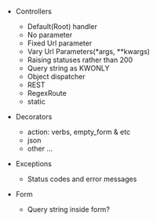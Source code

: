 
- Controllers
  + Default(Root) handler
  + No parameter
  + Fixed Url parameter
  + Vary Url Parameters(*args, **kwargs)
  + Raising statuses rather than 200
  + Query string as KWONLY 
  + Object dispatcher
  + REST
  + RegexRoute
  + static

- Decorators
  * action: verbs, empty_form & etc
  * json
  * other ...


- Exceptions
  * Status codes and error messages

- Form
  * Query string inside form?
